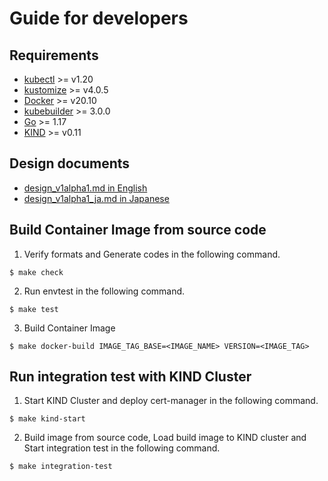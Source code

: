 # Guide for developers

## Requirements

- [kubectl](https://kubectl.docs.kubernetes.io/installation/kubectl/) >= v1.20
- [kustomize](https://kubectl.docs.kubernetes.io/installation/kustomize/) >= v4.0.5
- [Docker](https://www.docker.com/) >=  v20.10
- [kubebuilder](https://github.com/kubernetes-sigs/kubebuilder) >= 3.0.0
- [Go](https://go.dev/) >= 1.17
- [KIND](https://kind.sigs.k8s.io/) >= v0.11

## Design documents

- [design_v1alpha1.md in English](./docs/design_v1alpha1.md)
- [design_v1alpha1_ja.md in Japanese](./docs/design_v1alpha1_ja.md)

## Build Container Image from source code

1. Verify formats and Generate codes in the following command.

```shell
$ make check
```

2. Run envtest in the following command.

```shell
$ make test
```

3. Build Container Image

```shell
$ make docker-build IMAGE_TAG_BASE=<IMAGE_NAME> VERSION=<IMAGE_TAG>
```

## Run integration test with KIND Cluster

1. Start KIND Cluster and deploy cert-manager in the following command.

```shell
$ make kind-start
```

2. Build image from source code, Load build image to KIND cluster and Start integration test in the following command.

```shell
$ make integration-test
```

